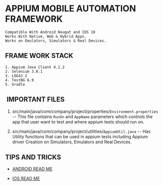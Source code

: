 # APPIUM MOBILE AUTOMATION FRAMEWORK

```
Compatible With Android Nougat and IOS 10
Works With Native, Web & Hybrid Apps.
Works on Emulators, Simulators & Real Devices.
```

##  FRAME WORK STACK 
```
1. Appium Java Client 4.1.2  
2. Selenium 3.0.1  
3. LOG4J 2  
4. TestNG 6.9  
5. Gradle
```


##  IMPORTANT FILES  

1. src/main/java/com/company/project/properties/`Environment.properties` -- This file contains `RunOn`
 and `AppName` parameters which controls the app that user want to test and where appium tests should run on.  
 
2. src/main/java/com/company/project/utilities/`AppiumUtil.java` -- Has Utility functions that can be used in appium tests including Appium driver Creation on Simulators, Emulators and Real Devices.



## TIPS AND TRICKS

* [ ANDROID READ ME ](README_ANDROID.md)

* [ IOS  READ ME ](README_IOS.md)

